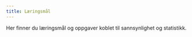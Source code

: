 ```yaml
---
title: Læringsmål
---
```

Her finner du læringsmål og oppgaver koblet til sannsynlighet og statistikk.